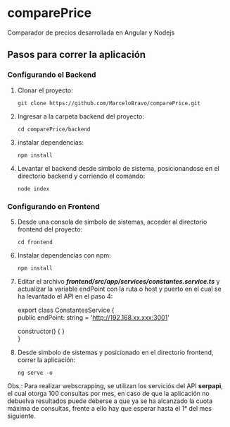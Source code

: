 # comparePrice
Comparador de precios desarrollada en Angular y Nodejs  

## Pasos para correr la aplicación  
### Configurando el Backend  
1. Clonar el proyecto:  
    ```
    git clone https://github.com/MarceloBravo/comparePrice.git    
    ```
2. Ingresar a la carpeta backend del proyecto:  
    ```
    cd comparePrice/backend  
    ```
3. instalar dependencias:  
    ```
    npm install  
    ```
4. Levantar el backend desde simbolo de sistema, posicionandose en el directorio backend y corriendo el comando:
    ```
    node index
    ```
  
### Configurando en Frontend
5. Desde una consola de simbolo de sistemas, acceder al directorio frontend del proyecto:
    ```
    cd frontend  
    ```
6. Instalar dependencias con npm:  
    ```
    npm install  
    ```
7. Editar el archivo ***frontend/src/app/services/constantes.service.ts*** y actualizar la variable endPoint con la ruta o host y puerto en el cual se ha levantado el API en el paso 4:    
      
     export class ConstantesService {  
       public endPoint: string = 'http://192.168.xx.xxx:3001'    

      constructor() { }  
     }      
8. Desde simbolo de sistemas y posicionado en el directorio frontend, correr la aplicación:   
    ```
    ng serve -o
    ```

Obs.: Para realizar webscrapping, se utilizan los serviciós del API **serpapi**, el cual otorga 100 consultas por mes, en caso de que la aplicación no debuelva resultados puede deberse a que ya se ha alcanzado la cuota máxima de consultas, frente a ello hay que esperar hasta el 1° del mes siguiente.
